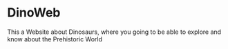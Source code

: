 # DinoWeb
This a Website about Dinosaurs, where you going to be able to explore and know about the Prehistoric World
